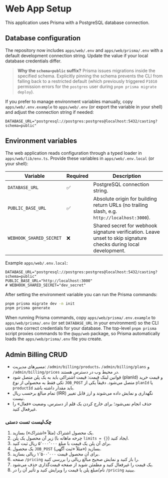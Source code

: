 # Web App Setup

This application uses Prisma with a PostgreSQL database connection.

## Database configuration

The repository now includes `apps/web/.env` and `apps/web/prisma/.env` with a default development connection string. Update the
value if your local database credentials differ.

> **Why the `schema=public` suffix?** Prisma issues migrations inside the specified schema. Explicitly pinning the schema prevents the CLI from falling back to a restricted default (which previously triggered `P1010` permission errors for the `postgres` user during `pnpm prisma migrate deploy`).

If you prefer to manage environment variables manually, copy `apps/web/.env.example` to `apps/web/.env` (or export the variable
in your shell) and adjust the connection string if needed:

```env
DATABASE_URL="postgresql://postgres:postgres@localhost:5432/casting?schema=public"
```
## Environment variables

The web application reads configuration through a typed loader in `apps/web/lib/env.ts`. Provide these variables in `apps/web/.env.local` (or your shell):

| Variable | Required | Description |
| --- | --- | --- |
| `DATABASE_URL` | ✅ | PostgreSQL connection string. |
| `PUBLIC_BASE_URL` | ✅ | Absolute origin for building return URLs (no trailing slash, e.g. `http://localhost:3000`). |
| `WEBHOOK_SHARED_SECRET` | ❌ | Shared secret for webhook signature verification. Leave unset to skip signature checks during local development. |

Example `apps/web/.env.local`:

```env
DATABASE_URL="postgresql://postgres:postgres@localhost:5432/casting?schema=public"
PUBLIC_BASE_URL="http://localhost:3000"
# WEBHOOK_SHARED_SECRET="dev_secret"
```

After setting the environment variable you can run the Prisma commands:

```bash
pnpm prisma migrate dev -n init
pnpm prisma generate
```

When running Prisma commands, copy `apps/web/prisma/.env.example` to `apps/web/prisma/.env` (or set `DATABASE_URL` in your environment) so the CLI uses the correct credentials for your database. The top-level `pnpm prisma` script proxies commands to the `@app/web` package, so Prisma automatically loads the `apps/web/prisma/.env` file you create.

## Admin Billing CRUD

- مسیرهای مدیریت: `/admin/billing/products`، `/admin/billing/plans` و `/admin/billing/prices` در محیط وب در دسترس هستند.
- قوانین لینک قیمت: قیمت اشتراکی باید به یک پلن متصل شود (planId) و قیمت خرید تکی فقط به محصولی از نوع `JOB_POST` متصل می‌شود. دقیقاً یکی از `planId` یا `productId` باید مقدار داشته باشد.
- تمام مبالغ برحسب ریال (IRR) نگهداری و نمایش داده می‌شوند و ارز قابل تغییر نیست.
- حذف انجام نمی‌شود؛ برای خارج کردن یک قلم از دسترس، وضعیت «فعال» را غیرفعال کنید.

### چک‌لیست تست دستی

1. یک محصول اشتراک (مثلاً «اشتراک») بسازید.
2. زیر آن محصول یک پلن (چرخه ماهانه با `limits = {}`) ایجاد کنید.
3. برای آن پلن یک قیمت با مبلغ ۵٬۰۰۰٬۰۰۰ ریال ثبت کنید.
4. یک محصول `JOB_POST` (مثلاً «ثبت آگهی») بسازید.
5. برای آن محصول قیمت ۱٬۵۰۰٬۰۰۰ ریالی بسازید.
6. صفحه `/pricing` را باز کنید و نمایش صحیح مبالغ ریالی را بررسی کنید.
7. یک قیمت را غیرفعال کنید و مطمئن شوید از صفحه قیمت‌گذاری حذف می‌شود.
8. نام/مبلغ پلن یا قیمت را ویرایش کنید و تأثیر آن را در `/pricing` ببینید.